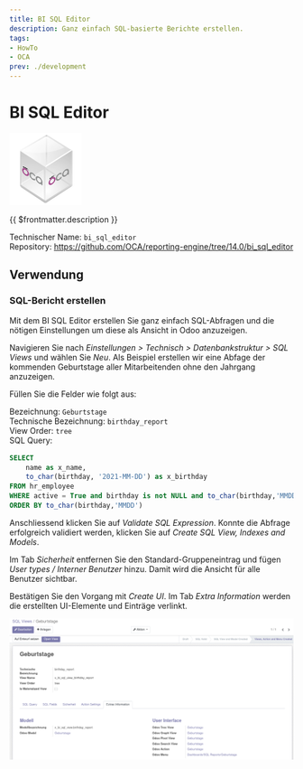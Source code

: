```yaml
---
title: BI SQL Editor
description: Ganz einfach SQL-basierte Berichte erstellen.
tags:
- HowTo
- OCA
prev: ./development
---
```

# BI SQL Editor
![icon_oca_app](attachments/icon_oca_app.png)

{{ $frontmatter.description }}

Technischer Name: `bi_sql_editor`\
Repository: <https://github.com/OCA/reporting-engine/tree/14.0/bi_sql_editor>

## Verwendung

### SQL-Bericht erstellen

Mit dem BI SQL Editor erstellen Sie ganz einfach SQL-Abfragen und die nötigen Einstellungen um diese als Ansicht in Odoo anzuzeigen.

Navigieren Sie nach *Einstellungen > Technisch > Datenbankstruktur > SQL Views* und wählen Sie *Neu*. Als Beispiel erstellen wir eine Abfage der kommenden Geburtstage aller Mitarbeitenden ohne den Jahrgang anzuzeigen.

Füllen Sie die Felder wie folgt aus:

Bezeichnung: `Geburtstage`\
Technische Bezeichnung: `birthday_report`\
View Order: `tree`\
SQL Query:

```sql
SELECT
    name as x_name,
	to_char(birthday, '2021-MM-DD') as x_birthday 
FROM hr_employee 
WHERE active = True and birthday is not NULL and to_char(birthday,'MMDD') > to_char(now() - INTERVAL '4 DAY','MMDD')
ORDER BY to_char(birthday,'MMDD')
```

Anschliessend klicken Sie auf *Validate SQL Expression*. Konnte die Abfrage erfolgreich validiert werden, klicken Sie auf *Create SQL View, Indexes and Models*.

Im Tab *Sicherheit* entfernen Sie den Standard-Gruppeneintrag und fügen *User types / Interner Benutzer* hinzu. Damit wird die Ansicht für alle Benutzer sichtbar. 

Bestätigen Sie den Vorgang mit *Create UI*. Im Tab *Extra Information* werden die erstellten UI-Elemente und Einträge verlinkt.

![](attachments/BI%20SQL%20Editor%20Ansicht%20erstellt.png)